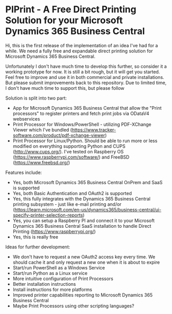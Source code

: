 # PIPrint - A Free Direct Printing Solution for your Microsoft Dynamics 365 Business Central

Hi, this is the first release of the implementation of an idea I've had for a while.
We need a fully free and expandable direct printing solution for Microsoft Dynamics 365 Business Central.

Unfortunately I don't have much time to develop this further, so consider it a working prototype for now. It is still a bit rough, but it will get you started. Feel free to improve and use it in both commercial and private installations. But please submit improvements back to this repository.
Due to limited time, I don't have much time to support this, but please follow 

Solution is split into two part:
- App for Microsoft Dynamics 365 Business Central that allow the "Print processors" to register printers and fetch print jobs via ODataV4 webservices
- Print Processor for Windows/PowerShell - utilizing PDF-XChange Viewer which I've bundled (https://www.tracker-software.com/product/pdf-xchange-viewer)
- Print Processor for Linux/Python. Should be able to run more or less modified on everything supporting Python and CUPS (http://www.cups.org/). I've tested on Raspberry OS (https://www.raspberrypi.com/software/) and FreeBSD (https://www.freebsd.org/)

Features include:
- Yes, both Microsoft Dynamics 365 Business Central OnPrem and SaaS is supported
- Yes, both Basic Authentication and OAuth2 is supported
- Yes, this fully integrates with the Dynamics 365 Business Central printing subsystem - just like e-mail printing and/or (https://learn.microsoft.com/en-us/dynamics365/business-central/ui-specify-printer-selection-reports)
- Yes, you can setup a Raspberry PI and connect it to your Microsoft Dynamics 365 Business Central SaaS installation to handle Direct Printing  (https://www.raspberrypi.org/)
- Yes, this is really free

Ideas for further development:
- We don't have to request a new OAuth2 access key every time. We should cache it and only request a new one when it is about to expire
- Start/run PowerShell as a Windows Service
- Start/run Python as a Linux service
- More intuitive configuration of Print Processors
- Better installation instructions
- Install instructions for more platforms
- Improved printer capabilities reporting to Microsoft Dynamics 365 Business Central
- Maybe Print Processors using other scripting languages?
